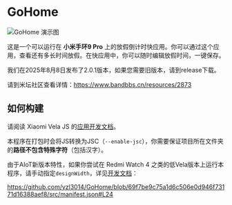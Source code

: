 # GoHome

<img alt="GoHome 演示图" src="https://github.com/user-attachments/assets/26d12e76-d5c2-4c9c-9c4b-42c66dea7553" />

这是一个可以运行在 **小米手环9 Pro** 上的放假倒计时快应用。你可以通过这个应用，查看还有多长时间放假。在快应用中，你可以随时编辑放假时间，一键保存。

我们在2025年8月8日发布了2.0.1版本，如果您需要旧版本，请到release下载。

请到米坛社区查看详情：https://www.bandbbs.cn/resources/2873

## 如何构建

请阅读 Xiaomi Vela JS 的[应用开发文档](https://iot.mi.com/vela/quickapp/zh/guide/)。

本程序在打包时会将JS转换为JSC（`--enable-jsc`），你需要保证项目所在文件夹的**路径不包含特殊字符**（包括汉字）。

由于AIoT新版本特性，如果你尝试在 Redmi Watch 4 之类的低Vela版本上运行本程序，请手动指定`designWidth`，详见[开发文档](https://iot.mi.com/vela/quickapp/zh/guide/framework/style/page-style-and-layout.html#px)：

https://github.com/yzl3014/GoHome/blob/69f7be9c75a1d6c506e0d946f73171d16388aef8/src/manifest.json#L24

